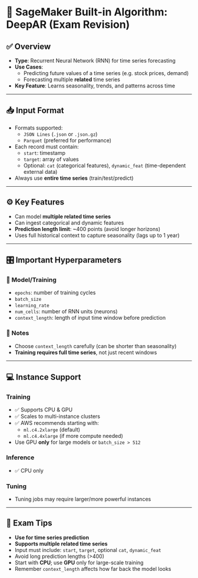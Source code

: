 # 📘 SageMaker Built-in Algorithm: DeepAR (Exam Revision)

## ✅ Overview
- **Type**: Recurrent Neural Network (RNN) for time series forecasting
- **Use Cases**:
  - Predicting future values of a time series (e.g. stock prices, demand)
  - Forecasting multiple **related** time series
- **Key Feature**: Learns seasonality, trends, and patterns across time

---

## 📥 Input Format
- Formats supported:
  - `JSON Lines` (`.json` or `.json.gz`)
  - `Parquet` (preferred for performance)
- Each record must contain:
  - `start`: timestamp
  - `target`: array of values
  - Optional: `cat` (categorical features), `dynamic_feat` (time-dependent external data)
- Always use **entire time series** (train/test/predict)

---

## ⚙️ Key Features
- Can model **multiple related time series**
- Can ingest categorical and dynamic features
- **Prediction length limit**: ~400 points (avoid longer horizons)
- Uses full historical context to capture seasonality (lags up to 1 year)

---

## 🎛️ Important Hyperparameters

### 🔹 Model/Training
- `epochs`: number of training cycles
- `batch_size`
- `learning_rate`
- `num_cells`: number of RNN units (neurons)
- `context_length`: length of input time window before prediction

### 🔹 Notes
- Choose `context_length` carefully (can be shorter than seasonality)
- **Training requires full time series**, not just recent windows

---

## 💻 Instance Support

### Training
- ✅ Supports CPU & GPU
- ✅ Scales to multi-instance clusters
- ✅ AWS recommends starting with:
  - `ml.c4.2xlarge` (default)
  - `ml.c4.4xlarge` (if more compute needed)
- Use GPU **only** for large models or `batch_size > 512`

### Inference
- ✅ CPU only

### Tuning
- Tuning jobs may require larger/more powerful instances

---

## 📝 Exam Tips
- **Use for time series prediction**
- **Supports multiple related time series**
- Input must include: `start`, `target`, optional `cat`, `dynamic_feat`
- Avoid long prediction lengths (>400)
- Start with **CPU**; use **GPU** only for large-scale training
- Remember `context_length` affects how far back the model looks
